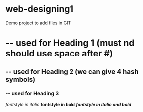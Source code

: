 # web-designing1
Demo project to add files in GIT 
# -- used for Heading 1 (must nd should use space after #)
## -- used for Heading 2 (we can give 4 hash symbols)
### -- used for Heading 3

*fontstyle in italic*
**fontstyle in bold**
***fontstyle in italic and bold***
